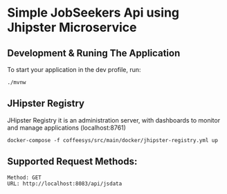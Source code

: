 # Simple JobSeekers Api using Jhipster Microservice

## Development & Runing The Application

To start your application in the dev profile, run:
```
./mvnw
```

## JHipster Registry
JHipster Registry it is an administration server, with dashboards to monitor and manage applications (localhost:8761)
```
docker-compose -f coffeesys/src/main/docker/jhipster-registry.yml up
```

## Supported Request Methods:
```HTTP
Method: GET
URL: http://localhost:8083/api/jsdata
```
